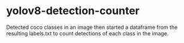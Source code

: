 # yolov8-detection-counter
Detected coco classes in an image then started a dataframe from the resulting labels.txt to count detections of each class in the image.
